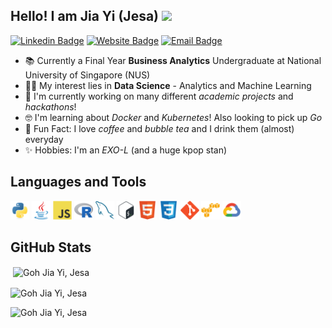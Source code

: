 ## Hello! I am Jia Yi (Jesa) <img src="https://media1.tenor.com/images/b9e22383bd074c785c9635f777399da0/tenor.gif?itemid=12653263" width="25px">
[![Linkedin Badge](https://img.shields.io/badge/-LinkedIn-0e76a8?style=for-square&logo=Linkedin&logoColor=white)](https://www.linkedin.com/in/gohjiayi)
[![Website Badge](https://img.shields.io/badge/Website-A84A66?style=for-square&logo=google-chrome&logoColor=white)](https://gohjiayi.github.io)
[![Email Badge](https://img.shields.io/badge/Email-1EA89C?&style=for-square&logo=gmail&logoColor=white)](mailto:gohjiayi@u.nus.edu)

- 📚 Currently a Final Year **Business Analytics** Undergraduate at National University of Singapore (NUS)
- 👩‍💻 My interest lies in **Data Science** - Analytics and Machine Learning
- 💪 I'm currently working on many different *academic projects* and *hackathons*!
- 🤓 I'm learning about *Docker* and *Kubernetes*! Also looking to pick up *Go*
- 🧋 Fun Fact: I love *coffee* and *bubble tea* and I drink them (almost) everyday
- ✨ Hobbies: I'm an *EXO-L* (and a huge kpop stan)

## Languages and Tools
<p>
<a href="https://www.python.org" target="_blank"><img src="https://raw.githubusercontent.com/devicons/devicon/master/icons/python/python-original.svg" alt="python" width="30" height="30"/></a>
<a href="https://www.java.com" target="_blank"><img src="https://raw.githubusercontent.com/devicons/devicon/master/icons/java/java-original.svg" alt="java" width="30" height="30"/></a>
<a href="https://developer.mozilla.org/en-US/docs/Web/JavaScript" target="_blank"><img src="https://raw.githubusercontent.com/devicons/devicon/master/icons/javascript/javascript-original.svg" alt="javascript" width="30" height="30"/></a>
<a href="https://www.r-project.org/" target="_blank"><img src="https://raw.githubusercontent.com/devicons/devicon/master/icons/r/r-original.svg" alt="r" width="30" height="30"/></a>
<a href="https://www.mysql.com/" target="_blank"><img src="https://raw.githubusercontent.com/devicons/devicon/master/icons/mysql/mysql-original.svg" alt="mysql" width="30" height="30"/></a>
<a href="https://www.gnu.org/software/bash/" target="_blank"><img src="https://raw.githubusercontent.com/devicons/devicon/master/icons/bash/bash-original.svg" alt="bash" width="30" height="30"/></a>
<a href="https://www.w3.org/html/" target="_blank"><img src="https://raw.githubusercontent.com/devicons/devicon/master/icons/html5/html5-original.svg" alt="html5" width="30" height="30"/></a>
<a href="https://www.w3.org/css/" target="_blank"><img src="https://raw.githubusercontent.com/devicons/devicon/master/icons/css3/css3-original.svg" alt="css3" width="30" height="30"/></a>
<a href="https://git-scm.com/" target="_blank"><img src="https://raw.githubusercontent.com/devicons/devicon/master/icons/git/git-original.svg" alt="git" width="30" height="30"/></a>
<a href="https://aws.amazon.com/" target="_blank"><img src="https://raw.githubusercontent.com/devicons/devicon/master/icons/amazonwebservices/amazonwebservices-original.svg" alt="amazonwebservices" width="30" height="30"/></a>
<a href="https://cloud.google.com/" target="_blank"><img src="https://raw.githubusercontent.com/devicons/devicon/master/icons/googlecloud/googlecloud-original.svg" alt="googlecloud" width="30" height="30"/></a>
</p>

## GitHub Stats
<p>&nbsp;<img align="center" src="https://github-readme-stats.vercel.app/api?username=gohjiayi&show_icons=true&locale=en&theme=dracula" alt="Goh Jia Yi, Jesa" /></p>

<p><img align="center" src="https://github-readme-streak-stats.herokuapp.com/?user=gohjiayi&theme=dracula" alt="Goh Jia Yi, Jesa" /></p>

<p><img align="left" src="https://github-readme-stats.vercel.app/api/top-langs?username=gohjiayi&show_icons=true&locale=en&layout=compact&theme=dracula" alt="Goh Jia Yi, Jesa" /></p>
